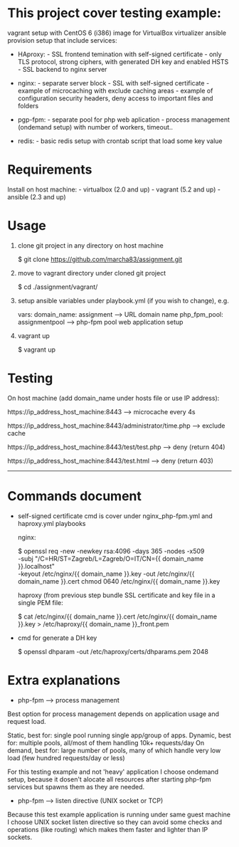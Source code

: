 # This project cover testing example:

vagrant setup with CentOS 6 (i386) image for VirtualBox virtualizer
ansible provision  setup that include services:
- HAproxy:
        - SSL frontend temination with self-signed certificate
        - only TLS protocol, strong ciphers, with generated DH key and enabled HSTS
        - SSL backend to nginx server

- nginx:
        - separate server block
        - SSL with self-signed certificate
        - example of microcaching with exclude caching areas
        - example of configuration security headers, deny access to important files and folders

- pgp-fpm:
        - separate pool for php web aplication
        - process management (ondemand setup) with number of workers, timeout..

- redis:
        - basic redis setup with crontab script that load some key value


#  Requirements

Install on host machine: 
        - virtualbox (2.0 and up)
        - vagrant (5.2 and up)
        - ansible (2.3 and up)


# Usage

1. clone git project in any directory on host machine

   $ git clone https://github.com/marcha83/assignment.git

2. move to vagrant directory under cloned git project
   
   $ cd ./assignment/vagrant/

3. setup ansible variables under playbook.yml (if you wish to change), e.g.

    vars:
       domain_name: assignment   -->  URL domain name 
       php_fpm_pool: assignmentpool  -->  php-fpm pool web application setup 

3. vagrant up

   $ vagrant up


# Testing

On host machine (add domain_name under hosts file or use IP address):

https://ip_address_host_machine:8443  --> microcache every 4s

https://ip_address_host_machine:8443/administrator/time.php  --> exclude cache

https://ip_address_host_machine:8443/test/test.php  --> deny (return 404)

https://ip_address_host_machine:8443/test.html  -->  deny (return 403)

-----------------------------------------------------------------------------------------------------------------

# Commands document  

- self-signed certificate cmd is cover under nginx_php-fpm.yml and haproxy.yml playbooks
   
   nginx:
   
   $ openssl req -new -newkey rsa:4096 -days 365 -nodes -x509 \
    -subj "/C=HR/ST=Zagreb/L=Zagreb/O=IT/CN={{ domain_name }}.localhost" \
    -keyout /etc/nginx/{{ domain_name }}.key  -out /etc/nginx/{{ domain_name }}.cert
    chmod 0640 /etc/nginx/{{ domain_name }}.key 

    haproxy (from previous step bundle SSL certificate and key file in a single PEM file: 
    
   $  cat /etc/nginx/{{ domain_name }}.cert /etc/nginx/{{ domain_name }}.key > /etc/haproxy/{{ domain_name }}_front.pem

-  cmd for generate a DH key

    $  openssl dhparam -out /etc/haproxy/certs/dhparams.pem 2048


 # Extra explanations

- php-fpm --> process management

Best option for process management depends on application usage and request load. 

Static, best for: single pool running single app/group of apps.
Dynamic, best for: multiple pools, all/most of them handling 10k+ requests/day
On demand, best for: large number of pools, many of which handle very low load (few hundred requests/day or less) 

For this testing example and not 'heavy' application I choose ondemand setup, because it dosen't alocate all resources after starting php-fpm services but spawns them as they are needed.

- php-fpm --> listen directive (UNIX socket or TCP)

Because this test example application is running under same guest machine I choose UNIX socket listen directive so they can avoid some checks and operations (like routing) which makes them faster and lighter than IP sockets.
